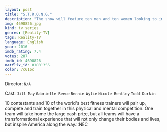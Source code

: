 ```yaml
---
layout: post
title: "S.T.R.O.N.G."
description: "The show will feature ten men and ten women looking to improve their fitness who will be paired with trainers specializing in strength and conditioning. Like with The Biggest Loser, the series will chronicle the contestants' transformation as they get eliminated until a winner is named..."
img: 4698826.jpg
kind: tv series
genres: [Reality-TV]
tags: Reality-TV 
language: English
year: 2016
imdb_rating: 7.4
votes: 287
imdb_id: 4698826
netflix_id: 81031355
color: 7c616c
---
```

Director: `N/A`  

Cast: `Jill May` `Gabrielle Reece` `Bennie Wylie` `Nicole Bentley` `Todd Durkin` 

10 contestants and 10 of the world's best fitness trainers will pair up, compete and train together in this physical and mental competition. One team will take home the large cash prize, but all teams will have a transformational experience that will not only change their bodies and lives, but inspire America along the way.::NBC